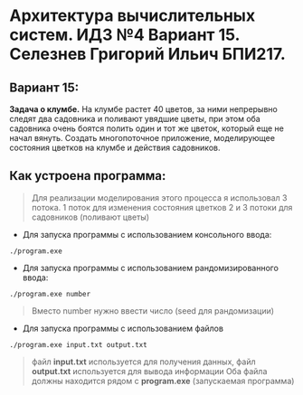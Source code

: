 # Архитектура вычислительных систем. ИДЗ №4 Вариант 15. Селезнев Григорий Ильич БПИ217.

## Вариант 15:
**Задача о клумбе.** На клумбе растет 40 цветов, за ними непрерывно следят
два садовника и поливают увядшие цветы, при этом оба садовника очень боятся полить один и тот же цветок, который еще не начал вянуть. Создать
многопоточное приложение, моделирующее состояния цветков на клумбе и действия садовников. 

## Как устроена программа:
> Для реализации моделирования этого процесса я использовал 3 потока.
> 1 поток для изменения состояния цветков
> 2 и 3 потоки для садовников (поливают цветы)

* Для запуска программы с использованием консольного ввода:
```
./program.exe
```
* Для запуска программы с использованием рандомизированного ввода:
```
./program.exe number
```
> Вместо number нужно ввести число (seed для рандомизации)
* Для запуска программы с использованием файлов 
```
./program.exe input.txt output.txt
```
> файл **input.txt** используется для получения данных, файл **output.txt** используется для вывода информации
> Оба файла должны находится рядом с **program.exe** (запускаемая программа)
